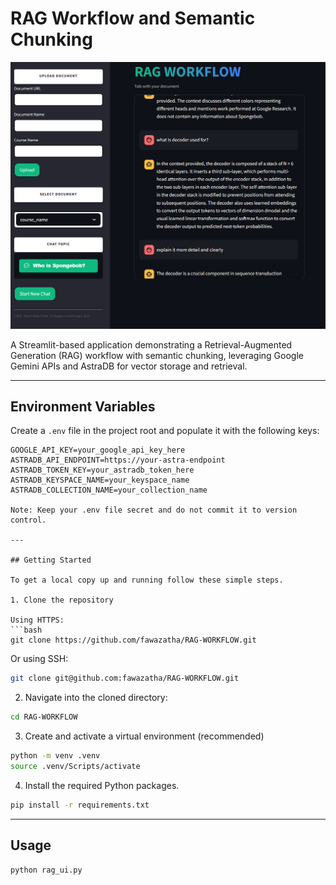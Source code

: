 # RAG Workflow and Semantic Chunking

![alt text](images/image.png)

A Streamlit-based application demonstrating a Retrieval-Augmented Generation (RAG) workflow with semantic chunking, leveraging Google Gemini APIs and AstraDB for vector storage and retrieval.

---

## Environment Variables

Create a `.env` file in the project root and populate it with the following keys:

```dotenv
GOOGLE_API_KEY=your_google_api_key_here
ASTRADB_API_ENDPOINT=https://your-astra-endpoint
ASTRADB_TOKEN_KEY=your_astradb_token_here
ASTRADB_KEYSPACE_NAME=your_keyspace_name
ASTRADB_COLLECTION_NAME=your_collection_name

Note: Keep your .env file secret and do not commit it to version control.

---

## Getting Started

To get a local copy up and running follow these simple steps.

1. Clone the repository

Using HTTPS:
```bash
git clone https://github.com/fawazatha/RAG-WORKFLOW.git
```

Or using SSH: 
```bash
git clone git@github.com:fawazatha/RAG-WORKFLOW.git
```

2. Navigate into the cloned directory: 
```bash
cd RAG-WORKFLOW
```

3. Create and activate a virtual environment (recommended)
```bash
python -m venv .venv
source .venv/Scripts/activate
```

4. Install the required Python packages. 
```bash
pip install -r requirements.txt
```

---

## Usage
```bash
python rag_ui.py
```